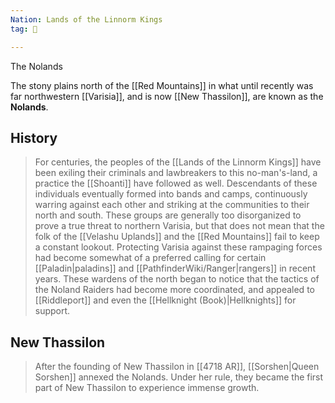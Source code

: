 ```yaml
---
Nation: Lands of the Linnorm Kings
tag: 🌃

---
```




The Nolands
> 
The stony plains north of the [[Red Mountains]] in what until recently was far northwestern [[Varisia]], and is now [[New Thassilon]], are known as the **Nolands**.


## History

> For centuries, the peoples of the [[Lands of the Linnorm Kings]] have been exiling their criminals and lawbreakers to this no-man's-land, a practice the [[Shoanti]] have followed as well. Descendants of these individuals eventually formed into bands and camps, continuously warring against each other and striking at the communities to their north and south. These groups are generally too disorganized to prove a true threat to northern Varisia, but that does not mean that the folk of the [[Velashu Uplands]] and the [[Red Mountains]] fail to keep a constant lookout. Protecting Varisia against these rampaging forces had become somewhat of a preferred calling for certain [[Paladin|paladins]] and [[PathfinderWiki/Ranger|rangers]] in recent years. These wardens of the north began to notice that the tactics of the Noland Raiders had become more coordinated, and appealed to [[Riddleport]] and even the [[Hellknight (Book)|Hellknights]] for support.


## New Thassilon

> After the founding of New Thassilon in [[4718 AR]], [[Sorshen|Queen Sorshen]] annexed the Nolands. Under her rule, they became the first part of New Thassilon to experience immense growth.










